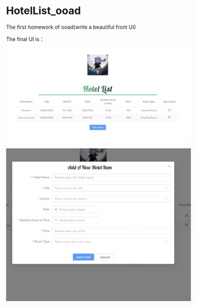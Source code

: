 # HotelList_ooad
The first homework of ooad(write a beautiful front UI)

The final UI is：

![one](img/img1.png)

![two](img/img2.png)
